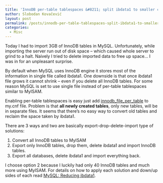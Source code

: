 ```yaml
---
title: 'InnoDB per-table tablespaces &#8211; split ibdata1 to smaller chunks'
author: Slobodan Kovačević
layout: post
permalink: /posts/innodb-per-table-tablespaces-split-ibdata1-to-smaller-chunks
categories:
  - Misc
---
```

Today I had to import 3GB of InnoDB tables in MySQL. Unfortunately, while importing the server run out of disk space &#8211; which caused whole server to grind to a halt. Naively I tried to delete imported data to free up space&#8230; I was in for an unpleasant surprise.

By default when MySQL uses InnoDB engine it stores most of the information in single file called ibdata1. One downside is that once ibdata1 file grows it cannot shrink &#8211; even if you delete all InnoDB tables. For some reason MySQL is set to use single file instead of per-table tablespaces similar to MyISAM.

Enabling per-table tablespaces is easy just add [innodb\_file\_per_table][1] to my.cnf file. Problem is that **all newly created tables**, only new tables, will be in separate files. It seems that there&#8217;s no easy way to convert old tables and reclaim the space taken by ibdata1.

There are 3 ways and two are basically export-drop-delete-import type of solutions:

1.  Convert all InnoDB tables to MyISAM
2.  Export only InnoDB tables, drop them, delete ibdata1 and import InnoDB tables.
3.  Export all databases, delete ibdata1 and import everything back.

I choose option 2 because I luckily had only 40 InnoDB tables and much more using MyISAM. For details on how to apply each solution and down/up sides of each read [MySQL: Reducing ibdata1][2].

[1]: http://dev.mysql.com/doc/refman/5.0/en/multiple-tablespaces.html "InnoDB Per-table tablespaces"
[2]: http://vdachev.net/blog/2007/02/22/mysql-reducing-ibdata1/en/ "MySQL Reducing ibdata1"

